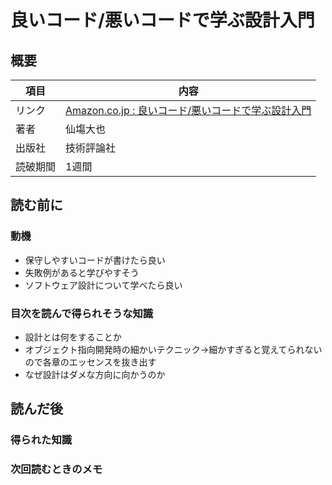 # 良いコード/悪いコードで学ぶ設計入門

## 概要

| 項目     | 内容                                                         |
| -------- | ------------------------------------------------------------ |
| リンク   | [Amazon.co.jp : 良いコード/悪いコードで学ぶ設計入門](https://www.amazon.co.jp/s?k=%E8%89%AF%E3%81%84%E3%82%B3%E3%83%BC%E3%83%89%2F%E6%82%AA%E3%81%84%E3%82%B3%E3%83%BC%E3%83%89%E3%81%A7%E5%AD%A6%E3%81%B6%E8%A8%AD%E8%A8%88%E5%85%A5%E9%96%80&crid=2YM7WTP1O6Z1Y&sprefix=%E8%89%AF%E3%81%84%2Caps%2C224&ref=nb_sb_ss_ts-doa-p_1_2) |
| 著者     | 仙塲大也                                                     |
| 出版社   | 技術評論社                                                   |
| 読破期間 | 1週間                                                        |

## 読む前に

### 動機

* 保守しやすいコードが書けたら良い
* 失敗例があると学びやすそう
* ソフトウェア設計について学べたら良い

### 目次を読んで得られそうな知識

* 設計とは何をすることか
* オブジェクト指向開発時の細かいテクニック→細かすぎると覚えてられないので各章のエッセンスを抜き出す
* なぜ設計はダメな方向に向かうのか

## 読んだ後

### 得られた知識



### 次回読むときのメモ

